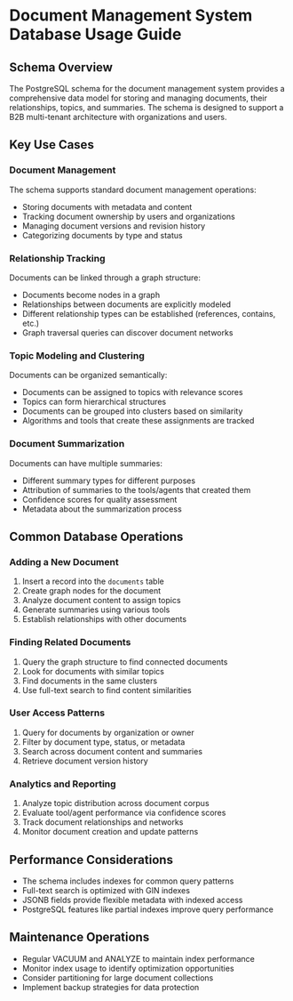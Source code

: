 # Document Management System Database Usage Guide

## Schema Overview

The PostgreSQL schema for the document management system provides a comprehensive data model for storing and managing documents, their relationships, topics, and summaries. The schema is designed to support a B2B multi-tenant architecture with organizations and users.

## Key Use Cases

### Document Management

The schema supports standard document management operations:

- Storing documents with metadata and content
- Tracking document ownership by users and organizations
- Managing document versions and revision history
- Categorizing documents by type and status

### Relationship Tracking

Documents can be linked through a graph structure:

- Documents become nodes in a graph
- Relationships between documents are explicitly modeled
- Different relationship types can be established (references, contains, etc.)
- Graph traversal queries can discover document networks

### Topic Modeling and Clustering

Documents can be organized semantically:

- Documents can be assigned to topics with relevance scores
- Topics can form hierarchical structures
- Documents can be grouped into clusters based on similarity
- Algorithms and tools that create these assignments are tracked

### Document Summarization

Documents can have multiple summaries:

- Different summary types for different purposes
- Attribution of summaries to the tools/agents that created them
- Confidence scores for quality assessment
- Metadata about the summarization process

## Common Database Operations

### Adding a New Document

1. Insert a record into the `documents` table
2. Create graph nodes for the document
3. Analyze document content to assign topics
4. Generate summaries using various tools
5. Establish relationships with other documents

### Finding Related Documents

1. Query the graph structure to find connected documents
2. Look for documents with similar topics
3. Find documents in the same clusters
4. Use full-text search to find content similarities

### User Access Patterns

1. Query for documents by organization or owner
2. Filter by document type, status, or metadata
3. Search across document content and summaries
4. Retrieve document version history

### Analytics and Reporting

1. Analyze topic distribution across document corpus
2. Evaluate tool/agent performance via confidence scores
3. Track document relationships and networks
4. Monitor document creation and update patterns

## Performance Considerations

- The schema includes indexes for common query patterns
- Full-text search is optimized with GIN indexes
- JSONB fields provide flexible metadata with indexed access
- PostgreSQL features like partial indexes improve query performance

## Maintenance Operations

- Regular VACUUM and ANALYZE to maintain index performance
- Monitor index usage to identify optimization opportunities
- Consider partitioning for large document collections
- Implement backup strategies for data protection
